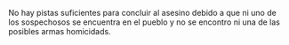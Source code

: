 No hay pistas suficientes para concluir al asesino
debido a que ni uno de los sospechosos se encuentra en el pueblo y no se encontro ni una de las posibles armas homicidads.